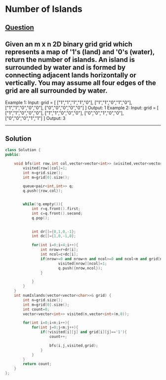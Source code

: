 # Number of Islands

## [Question](https://leetcode.com/problems/number-of-islands/description/)
## Given an m x n 2D binary grid grid which represents a map of '1's (land) and '0's (water), return the number of islands. An island is surrounded by water and is formed by connecting adjacent lands horizontally or vertically. You may assume all four edges of the grid are all surrounded by water. 
Example 1:
Input: grid = [
  ["1","1","1","1","0"],
  ["1","1","0","1","0"],
  ["1","1","0","0","0"],
  ["0","0","0","0","0"]
]
Output: 1
Example 2:
Input: grid = [
  ["1","1","0","0","0"],
  ["1","1","0","0","0"],
  ["0","0","1","0","0"],
  ["0","0","0","1","1"]
]
Output: 3

---

## Solution

```cpp
class Solution {
public:

    void bfs(int row,int col,vector<vector<int>> &visited,vector<vector<char>> &grid){
        visited[row][col]=1;
        int n=grid.size();
        int m=grid[0].size();

        queue<pair<int,int>> q;
        q.push({row,col});


        while(!q.empty()){
            int r=q.front().first;
            int c=q.front().second;
            q.pop();
            

            int dr[]={0,1,0,-1};
            int dc[]={1,0,-1,0};

            for(int i=0;i<4;i++){
                int nrow=r+dr[i];
                int ncol=c+dc[i];
                if(nrow>=0 and nrow<n and ncol>=0 and ncol<m and grid[nrow][ncol]=='1' and !visited[nrow][ncol]){
                        visited[nrow][ncol]=1;
                        q.push({nrow,ncol});
                }

            }
        }
    }
    int numIslands(vector<vector<char>>& grid) {
        int n=grid.size();
        int m=grid[0].size();
        int count=0;
        vector<vector<int>> visited(n,vector<int>(m,0));

        for(int i=0;i<n;i++){
            for(int j=0;j<m;j++){
                if(!visited[i][j] and grid[i][j]=='1'){
                    count++;

                    bfs(i,j,visited,grid);
                }
            }
        }
        return count;
    }
};
